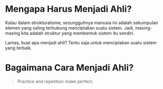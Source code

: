 # Mengapa Harus Menjadi Ahli?

Kalau dalam strukturalisme, sesungguhnya manusia ini adalah sekumpulan elemen yang saling terhubung menciptakan suatu sistem. Jadi, masing-masing kita adalah struktur yang membentuk sistem itu sendiri.

Lantas, buat apa menjadi ahli? Tentu saja untuk menciptakan suatu sistem yang terbaik.

# Bagaimana Cara Menjadi Ahli?

> Practice and repetition make perfect.